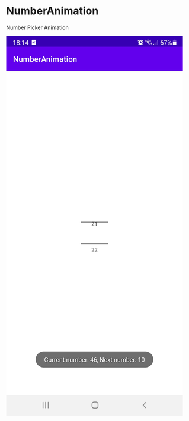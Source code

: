 # NumberAnimation
Number Picker Animation

![1st Screen](https://github.com/hientx-seta/NumberAnimation/blob/main/apk-screen/NumberAnimation.jpg)
